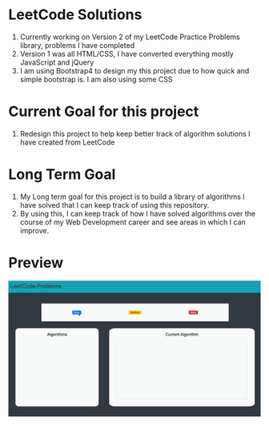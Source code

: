 # LeetCode Solutions
  1. Currently working on Version 2 of my LeetCode Practice Problems library, problems I have completed
  2. Version 1 was all HTML/CSS, I have converted everything mostly JavaScript and jQuery
  3. I am using Bootstrap4 to design my this project due to how quick and simple bootstrap is. I am also using some CSS

# Current Goal for this project
  1. Redesign this project to help keep better track of algorithm solutions I have created from LeetCode
  
# Long Term Goal
  1. My Long term goal for this project is to build a library of algorithms I have solved that I can keep track of using this repository. 
  2. By using this, I can keep track of how I have solved algorithms over the course of my Web Development career and see areas in which I can improve.
  
# Preview
![](images/lcsolvedproblemspreview.gif)
